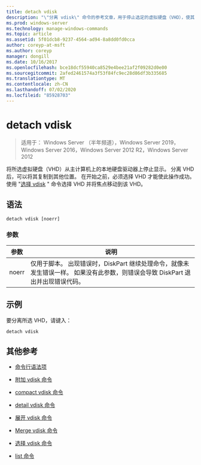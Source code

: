 ```yaml
---
title: detach vdisk
description: "\"分离 vdisk\" 命令的参考文章，用于停止选定的虚拟硬盘（VHD），使其不会显示为主计算机上的本地硬盘驱动器。"
ms.prod: windows-server
ms.technology: manage-windows-commands
ms.topic: article
ms.assetid: 5f01dcb8-9237-4564-ad94-8a8dd0fd0cca
author: coreyp-at-msft
ms.author: coreyp
manager: dongill
ms.date: 10/16/2017
ms.openlocfilehash: bce18dcf55940ca8529e4bee21af2f09282d0e00
ms.sourcegitcommit: 2afed2461574a3f53f84fc9ec28d86df3b335685
ms.translationtype: MT
ms.contentlocale: zh-CN
ms.lasthandoff: 07/02/2020
ms.locfileid: "85928703"
---
```

# <a name="detach-vdisk"></a>detach vdisk

> 适用于： Windows Server （半年频道），Windows Server 2019，Windows Server 2016，Windows Server 2012 R2，Windows Server 2012

将所选虚拟硬盘（VHD）从主计算机上的本地硬盘驱动器上停止显示。 分离 VHD 后，可以将其复制到其他位置。 在开始之前，必须选择 VHD 才能使此操作成功。 使用 "[选择 vdisk](select-vdisk.md) " 命令选择 VHD 并将焦点移动到该 VHD。


## <a name="syntax"></a>语法

```
detach vdisk [noerr]
```

### <a name="parameters"></a>参数

| 参数 | 说明 |
| --------- | ----------- |
| noerr | 仅用于脚本。 出现错误时，DiskPart 继续处理命令，就像未发生错误一样。 如果没有此参数，则错误会导致 DiskPart 退出并出现错误代码。 |

## <a name="examples"></a>示例

要分离所选 VHD，请键入：

```
detach vdisk
```

## <a name="additional-references"></a>其他参考

- [命令行语法项](command-line-syntax-key.md)

- [附加 vdisk 命令](attach-vdisk.md)

- [compact vdisk 命令](compact-vdisk.md)

- [detail vdisk 命令](detail-vdisk.md)

- [展开 vdisk 命令](expand-vdisk.md)

- [Merge vdisk 命令](merge-vdisk.md)

- [选择 vdisk 命令](select-vdisk.md)

- [list 命令](list.md)
